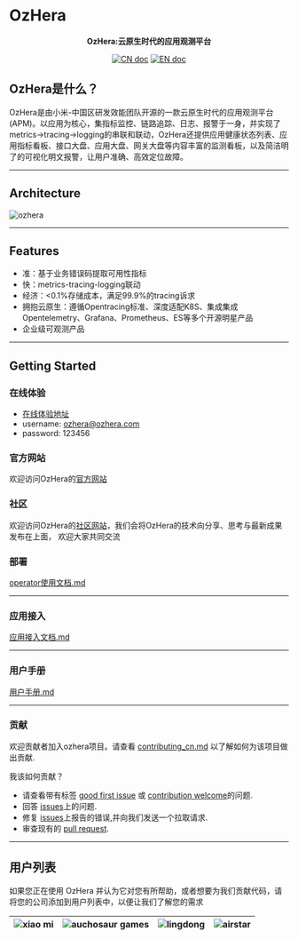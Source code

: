# OzHera

<p align="center">
<b>OzHera:云原生时代的应用观测平台</b>
</p>

<p align="center">
<a href="README_CN.md"><img src="./readme/images/doc_logo_cn.svg" alt="CN doc"></a>
<a href="README.md"><img src="./readme/images/doc_logo_english.svg" alt="EN doc"></a>
</p>


## OzHera是什么？
OzHera是由小米-中国区研发效能团队开源的一款云原生时代的应用观测平台(APM)。以应用为核心，集指标监控、链路追踪、日志、报警于一身，并实现了metrics->tracing->logging的串联和联动，OzHera还提供应用健康状态列表、应用指标看板、接口大盘、应用大盘、网关大盘等内容丰富的监测看板，以及简洁明了的可视化明文报警，让用户准确、高效定位故障。

---

## Architecture
![ozhera](readme/images/architecture.png)

---

## Features
- 准：基于业务错误码提取可用性指标
- 快：metrics-tracing-logging联动
- 经济：<0.1%存储成本，满足99.9%的tracing诉求
- 拥抱云原生：遵循Opentracing标准、深度适配K8S、集成集成Opentelemetry、Grafana、Prometheus、ES等多个开源明星产品
- 企业级可观测产品

---

## Getting Started
### 在线体验
+ [在线体验地址](https://ozhera.demo.m.one.mi.com/)
+ username: ozhera@ozhera.com
+ password: 123456

### 官方网站

欢迎访问OzHera的[官方网站](https://ozhera.m.one.mi.com/)

### 社区

欢迎访问OzHera的[社区网站](https://m.one.mi.com/index)，我们会将OzHera的技术向分享、思考与最新成果发布在上面， 欢迎大家共同交流


### 部署
[operator使用文档.md](readme%2Fdeploy%2Fozhera-deploy-document_cn.md)

---

### 应用接入
[应用接入文档.md](readme/application-integeration/application-integration-document_cn.md)

---

### 用户手册
[用户手册.md](readme%2Fuser-manual%2Fuser-manual-document_cn.md)

---

### 贡献
欢迎贡献者加入ozhera项目。请查看 [contributing_cn.md](readme%2Fcontributing%2Fcontributing_cn.md) 以了解如何为该项目做出贡献.

我该如何贡献？
- 请查看带有标签 [good first issue](https://github.com/XiaoMi/ozhera/labels/good%20first%20issue) 或 [contribution welcome](https://github.com/XiaoMi/ozhera/labels/help%20wanted)的问题.
- 回答 [issues](https://github.com/XiaoMi/ozhera/issues)上的问题.
- 修复 [issues](https://github.com/XiaoMi/ozhera/issues)上报告的错误,并向我们发送一个拉取请求.
- 审查现有的 [pull request](https://github.com/XiaoMi/ozhera/pulls).

---

## 用户列表

如果您正在使用 OzHera 并认为它对您有所帮助，或者想要为我们贡献代码，请将您的公司添加到用户列表中，以便让我们了解您的需求

|![xiao mi](./readme/userlist/mi.png)|![auchosaur games](readme/userlist/auchosaur_games.png)|![lingdong](readme/userlist/lingdong.png)|![airstar](readme/userlist/airstar.png)|
| :---: | :---: | :---: | :---: |


